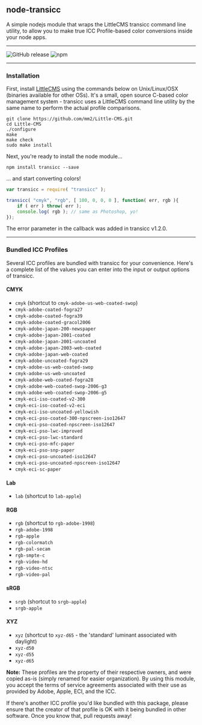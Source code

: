 ## node-transicc

A simple nodejs module that wraps the LittleCMS transicc command line utility, to allow you to make true ICC Profile-based color conversions inside your node apps.

*****

![GitHub release](https://img.shields.io/github/release/jpederson/node-transicc.svg?label=github) ![npm](https://img.shields.io/npm/v/transicc.svg)

*****

### Installation

First, install [LittleCMS](https://github.com/mm2/Little-CMS) using the commands below on Unix/Linux/OSX (binaries available for other OSs). It's a small, open source C-based color management system - transicc uses a LittleCMS command line utility by the same name to perform the actual profile comparisons.

```shell
git clone https://github.com/mm2/Little-CMS.git
cd Little-CMS
./configure 
make 
make check 
sudo make install
```

Next, you're ready to install the node module...

```shell
npm install transicc --save
```

... and start converting colors!

```js
var transicc = require( "transicc" );

transicc( "cmyk", "rgb", [ 100, 0, 0, 0 ], function( err, rgb ){
	if ( err ) throw( err );
	console.log( rgb ); // same as Photoshop, yo!
});
```

The error parameter in the callback was added in transicc v1.2.0.

*****

### Bundled ICC Profiles

Several ICC profiles are bundled with transicc for your convenience. Here's a complete list of the values you can enter into the input or output options of transicc.

#### CMYK

- `cmyk` (shortcut to `cmyk-adobe-us-web-coated-swop`)
- `cmyk-adobe-coated-fogra27`
- `cmyk-adobe-coated-fogra39`
- `cmyk-adobe-coated-gracol2006`
- `cmyk-adobe-japan-200-newspaper`
- `cmyk-adobe-japan-2001-coated`
- `cmyk-adobe-japan-2001-uncoated`
- `cmyk-adobe-japan-2003-web-coated`
- `cmyk-adobe-japan-web-coated`
- `cmyk-adobe-uncoated-fogra29`
- `cmyk-adobe-us-web-coated-swop`
- `cmyk-adobe-us-web-uncoated`
- `cmyk-adobe-web-coated-fogra28`
- `cmyk-adobe-web-coated-swop-2006-g3`
- `cmyk-adobe-web-coated-swop-2006-g5`
- `cmyk-eci-iso-coated-v2-300`
- `cmyk-eci-iso-coated-v2-eci`
- `cmyk-eci-iso-uncoated-yellowish`
- `cmyk-eci-pso-coated-300-npscreen-iso12647`
- `cmyk-eci-pso-coated-npscreen-iso12647`
- `cmyk-eci-pso-lwc-improved`
- `cmyk-eci-pso-lwc-standard`
- `cmyk-eci-pso-mfc-paper`
- `cmyk-eci-pso-snp-paper`
- `cmyk-eci-pso-uncoated-iso12647`
- `cmyk-eci-pso-uncoated-npscreen-iso12647`
- `cmyk-eci-sc-paper`

#### Lab

- `lab` (shortcut to `lab-apple`)

#### RGB

- `rgb` (shortcut to `rgb-adobe-1998`)
- `rgb-adobe-1998`
- `rgb-apple`
- `rgb-colormatch`
- `rgb-pal-secam`
- `rgb-smpte-c`
- `rgb-video-hd`
- `rgb-video-ntsc`
- `rgb-video-pal`

#### sRGB

- `srgb` (shortcut to `srgb-apple`)
- `srgb-apple`

#### XYZ

- `xyz` (shortcut to `xyz-d65` - the 'standard' luminant associated with daylight)
- `xyz-d50`
- `xyz-d55`
- `xyz-d65`

**Note:** These profiles are the property of their respective owners, and were copied as-is (simply renamed for easier organization). By using this module, you accept the terms of service agreements associated with their use as provided by Adobe, Apple, ECI, and the ICC.

If there's another ICC profile you'd like bundled with this package, please ensure that the creator of that profile is OK with it being bundled in other software. Once you know that, pull requests away!

